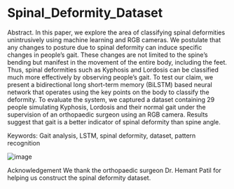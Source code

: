 # Spinal_Deformity_Dataset

Abstract. In this paper, we explore the area of classifying spinal deformities unintrusively using machine learning and RGB cameras. We postulate that any changes to posture due to spinal deformity can induce specific changes in people’s gait. These changes are not limited to the spine’s bending but manifest in the movement of the entire body, including the feet. Thus, spinal deformities such as Kyphosis and Lordosis can be classified much more effectively by observing people’s gait. To test our claim, we present a bidirectional long short-term memory (BiLSTM) based neural network that operates using the key points on the body to classify the deformity. To evaluate the system, we captured a dataset containing 29 people simulating Kyphosis, Lordosis and their normal gait under the supervision of an orthopaedic surgeon using an RGB camera. Results suggest that gait is a better indicator of spinal deformity than spine angle.

Keywords: Gait analysis, LSTM, spinal deformity, dataset, pattern recognition

![image](https://user-images.githubusercontent.com/37357822/197377921-4b581cd1-31b0-45f6-b195-e847973877a2.png)

Acknowledgement
We thank the orthopaedic surgeon Dr. Hemant Patil for helping us construct the spinal deformity dataset.
